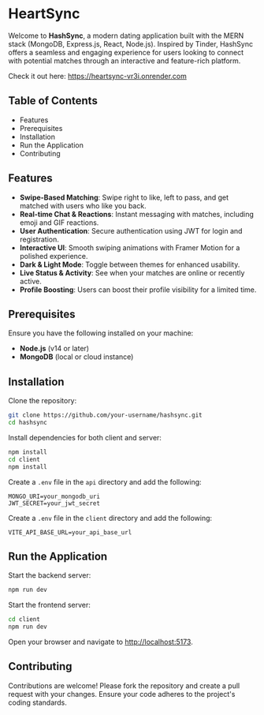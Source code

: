 # HeartSync
Welcome to **HashSync**, a modern dating application built with the MERN stack (MongoDB, Express.js, React, Node.js). Inspired by Tinder, HashSync offers a seamless and engaging experience for users looking to connect with potential matches through an interactive and feature-rich platform.

Check it out here: https://heartsync-vr3i.onrender.com

## Table of Contents
- Features
- Prerequisites
- Installation
- Run the Application
- Contributing

## Features
- **Swipe-Based Matching**: Swipe right to like, left to pass, and get matched with users who like you back.
- **Real-time Chat & Reactions**: Instant messaging with matches, including emoji and GIF reactions.
- **User Authentication**: Secure authentication using JWT for login and registration.
- **Interactive UI**: Smooth swiping animations with Framer Motion for a polished experience.
- **Dark & Light Mode**: Toggle between themes for enhanced usability.
- **Live Status & Activity**: See when your matches are online or recently active.
- **Profile Boosting**: Users can boost their profile visibility for a limited time.

## Prerequisites
Ensure you have the following installed on your machine:
- **Node.js** (v14 or later)
- **MongoDB** (local or cloud instance)

## Installation
Clone the repository:
```sh
git clone https://github.com/your-username/hashsync.git
cd hashsync
```
Install dependencies for both client and server:
```sh
npm install
cd client
npm install
```

Create a `.env` file in the `api` directory and add the following:
```env
MONGO_URI=your_mongodb_uri
JWT_SECRET=your_jwt_secret
```

Create a `.env` file in the `client` directory and add the following:
```env
VITE_API_BASE_URL=your_api_base_url
```

## Run the Application
Start the backend server:
```sh
npm run dev
```

Start the frontend server:
```sh
cd client
npm run dev
```

Open your browser and navigate to [http://localhost:5173](http://localhost:5173).

## Contributing
Contributions are welcome! Please fork the repository and create a pull request with your changes. Ensure your code adheres to the project's coding standards.

